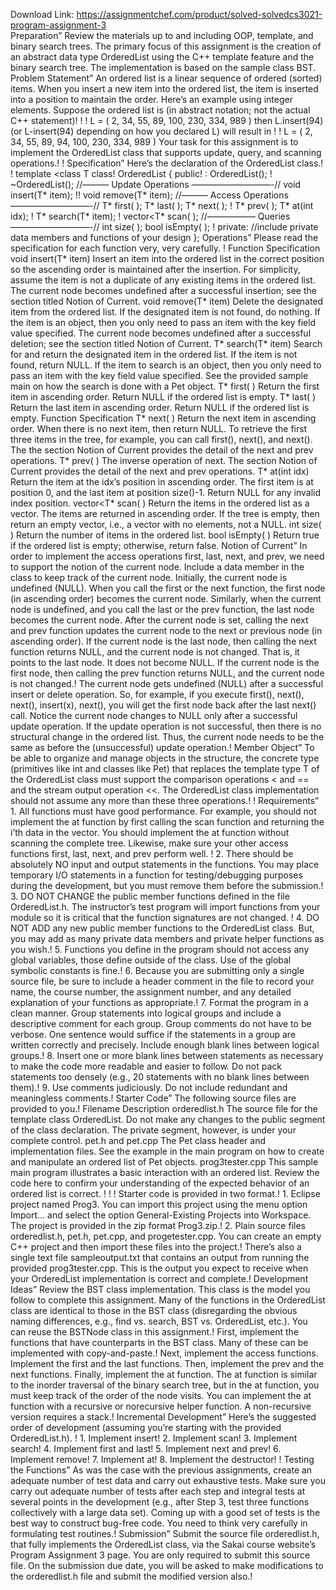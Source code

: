 Download Link: https://assignmentchef.com/product/solved-solvedcs3021-program-assignment-3
<br>
Preparation” Review the materials up to and including OOP, template, and binary search trees. The primary focus of this assignment is the creation of an abstract data type OrderedList using the C++ template feature and the binary search tree. The implementation is based on the sample class BST. Problem Statement” An ordered list is a linear sequence of ordered (sorted) items. When you insert a new item into the ordered list, the item is inserted into a position to maintain the order. Here’s an example using integer elements. Suppose the ordered list is (in abstract notation; not the actual C++ statement)! ! ! L = ( 2, 34, 55, 89, 100, 230, 334, 989 ) then L.insert(94) (or L-insert(94) depending on how you declared L) will result in ! ! L = ( 2, 34, 55, 89, 94, 100, 230, 334, 989 ) Your task for this assignment is to implement the OrderedList class that supports update, query, and scanning operations.! ! Specification” Here’s the declaration of the OrderedList class.! ! template &lt;class T class! OrderedList { public! : OrderedList(); ! ~OrderedList(); //——— Update Operations —————————-// void insert(T* item); !! void remove(T* item); //——— Access Operations —————————-// T* first( ); T* last( ); T* next( ); ! T* prev( ); T* at(int idx); ! T* search(T* item); ! vector&lt;T* scan( ); //—————– Queries —————————-// int size( ); bool isEmpty( ); ! private: //include private data members and functions of your design }; Operations” Please read the specification for each function very, very carefully. ! Function Specification void insert(T* item) Insert an item into the ordered list in the correct position so the ascending order is maintained after the insertion. For simplicity, assume the item is not a duplicate of any existing items in the ordered list. The current node becomes undefined after a successful insertion; see the section titled Notion of Current. void remove(T* item) Delete the designated item from the ordered list. If the designated item is not found, do nothing. If the item is an object, then you only need to pass an item with the key field value specified. The current node becomes undefined after a successful deletion; see the section titled Notion of Current. T* search(T* item) Search for and return the designated item in the ordered list. If the item is not found, return NULL. If the item to search is an object, then you only need to pass an item with the key field value specified. See the provided sample main on how the search is done with a Pet object. T* first( ) Return the first item in ascending order. Return NULL if the ordered list is empty. T* last( ) Return the last item in ascending order. Return NULL if the ordered list is empty. Function Specification T* next( ) Return the next item in ascending order. When there is no next item, then return NULL. To retrieve the first three items in the tree, for example, you can call first(), next(), and next(). The the section Notion of Current provides the detail of the next and prev operations. T* prev( ) The inverse operation of next. The section Notion of Current provides the detail of the next and prev operations. T* at(int idx) Return the item at the idx’s position in ascending order. The first item is at position 0, and the last item at position size()-1. Return NULL for any invalid index position. vector&lt;T* scan( ) Return the items in the ordered list as a vector. The items are returned in ascending order. If the tree is empty, then return an empty vector, i.e., a vector with no elements, not a NULL. int size( ) Return the number of items in the ordered list. bool isEmpty( ) Return true if the ordered list is empty; otherwise, return false. Notion of Current” In order to implement the access operations first, last, next, and prev, we need to support the notion of the current node. Include a data member in the class to keep track of the current node. Initially, the current node is undefined (NULL). When you call the first or the next function, the first node (in ascending order) becomes the current node. Similarly, when the current node is undefined, and you call the last or the prev function, the last node becomes the current node. After the current node is set, calling the next and prev function updates the current node to the next or previous node (in ascending order). If the current node is the last node, then calling the next function returns NULL, and the current node is not changed. That is, it points to the last node. It does not become NULL. If the current node is the first node, then calling the prev function returns NULL, and the current node is not changed.! The current node gets undefined (NULL) after a successful insert or delete operation. So, for example, if you execute first(), next(), next(), insert(x), next(), you will get the first node back after the last next() call. Notice the current node changes to NULL only after a successful update operation. If the update operation is not successful, then there is no structural change in the ordered list. Thus, the current node needs to be the same as before the (unsuccessful) update operation.! Member Object” To be able to organize and manage objects in the structure, the concrete type (primitives like int and classes like Pet) that replaces the template type T of the OrderedList class must support the comparison operations &lt; and == and the stream output operation &lt;&lt;. The OrderedList class implementation should not assume any more than these three operations.! ! Requirements” 1. All functions must have good performance. For example, you should not implement the at function by first calling the scan function and returning the i’th data in the vector. You should implement the at function without scanning the complete tree. Likewise, make sure your other access functions first, last, next, and prev perform well. ! 2. There should be absolutely NO input and output statements in the functions. You may place temporary I/O statements in a function for testing/debugging purposes during the development, but you must remove them before the submission.! 3. DO NOT CHANGE the public member functions defined in the file OrderedList.h. The instructor’s test program will import functions from your module so it is critical that the function signatures are not changed. ! 4. DO NOT ADD any new public member functions to the OrderedList class. But, you may add as many private data members and private helper functions as you wish.! 5. Functions you define in the program should not access any global variables, those define outside of the class. Use of the global symbolic constants is fine.! 6. Because you are submitting only a single source file, be sure to include a header comment in the file to record your name, the course number, the assignment number, and any detailed explanation of your functions as appropriate.! 7. Format the program in a clean manner. Group statements into logical groups and include a descriptive comment for each group. Group comments do not have to be verbose. One sentence would suffice if the statements in a group are written correctly and precisely. Include enough blank lines between logical groups.! 8. Insert one or more blank lines between statements as necessary to make the code more readable and easier to follow. Do not pack statements too densely (e.g., 20 statements with no blank lines between them).! 9. Use comments judiciously. Do not include redundant and meaningless comments.! Starter Code” The following source files are provided to you.! Filename Description orderedlist.h The source file for the template class OrderedList. Do not make any changes to the public segment of the class declaration. The private segment, however, is under your complete control. pet.h and pet.cpp The Pet class header and implementation files. See the example in the main program on how to create and manipulate an ordered list of Pet objects. prog3tester.cpp This sample main program illustrates a basic interaction with an ordered list. Review the code here to confirm your understanding of the expected behavior of an ordered list is correct. ! ! ! Starter code is provided in two format.! 1. Eclipse project named Prog3. You can import this project using the menu option Import… and select the option General-Existing Projects into Workspace. The project is provided in the zip format Prog3.zip.! 2. Plain source files orderedlist.h, pet.h, pet.cpp, and progetester.cpp. You can create an empty C++ project and then import these files into the project.! There’s also a single text file sampleoutput.txt that contains an output from running the provided prog3tester.cpp. This is the output you expect to receive when your OrderedList implementation is correct and complete.! Development Ideas” Review the BST class implementation. This class is the model you follow to complete this assignment. Many of the functions in the OrderedList class are identical to those in the BST class (disregarding the obvious naming differences, e.g., find vs. search, BST vs. OrderedList, etc.). You can reuse the BSTNode class in this assignment.! First, implement the functions that have counterparts in the BST class. Many of these can be implemented with copy-and-paste.! Next, implement the access functions. Implement the first and the last functions. Then, implement the prev and the next functions. Finally, implement the at function. The at function is similar to the inorder traversal of the binary search tree, but in the at function, you must keep track of the order of the node visits. You can implement the at function with a recursive or norecursive helper function. A non-recursive version requires a stack.! Incremental Development” Here’s the suggested order of development (assuming you’re starting with the provided OrderedList.h). ! 1. Implement insert! 2. Implement scan! 3. Implement search! 4. Implement first and last! 5. Implement next and prev! 6. Implement remove! 7. Implement at! 8. Implement the destructor! ! Testing the Functions” As was the case with the previous assignments, create an adequate number of test data and carry out exhaustive tests. Make sure you carry out adequate number of tests after each step and integral tests at several points in the development (e.g., after Step 3, test three functions collectively with a large data set). Coming up with a good set of tests is the best way to construct bug-free code. You need to think very carefully in formulating test routines.! Submission” Submit the source file orderedlist.h, that fully implements the OrderedList class, via the Sakai course website’s Program Assignment 3 page. You are only required to submit this source file. On the submission due date, you will be asked to make modifications to the orderedlist.h file and submit the modified version also.!